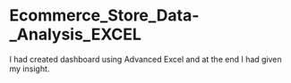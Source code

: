 # Ecommerce_Store_Data-_Analysis_EXCEL
I had created dashboard using Advanced Excel and at the end I had given my insight.
